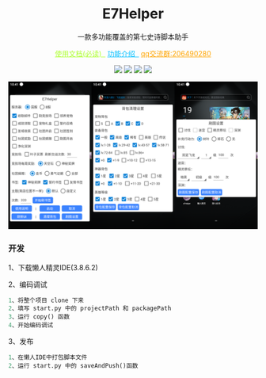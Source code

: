 <div align="center">
<h1>E7Helper</h1>
<p>一款多功能覆盖的第七史诗脚本助手</a> </p>

<p>
    <a style="color: greenyellow" href=https://boluokk.gitee.io/e7-helper/>使用文档(必读)&nbsp&nbsp</a>
    <a style="color: deepskyblue" href=https://boluokk.gitee.io/e7-helper/>功能介绍&nbsp&nbsp</a>
    <a style="color: orange;" href=https://qm.qq.com/cgi-bin/qm/qr?k=o6MW-K-Ws6A2-S_WhHEro1JggzREWPzt&jump_from=webapi&authKey=PRSHw0kOjKtnqEVwyXCRHnKKwAWhzXWD/y486deoyZ/AWyNfGLwHIEwjb8gf9yoX>qq交流群:206490280</a>
</p>

![](https://img.shields.io/badge/script_size-41KB-blue)
![](https://img.shields.io/badge/downloads-4k+-green)
![](https://img.shields.io/badge/repo_size-3.54MB-orange)
![](https://img.shields.io/badge/total_line-3k+-purple)

![](cover.png)

</div>

### 开发
1、下载懒人精灵IDE(3.8.6.2)

2、编码调试
```python
1、将整个项目 clone 下来
2、填写 start.py 中的 projectPath 和 packagePath
3、运行 copy() 函数
4、开始编码调试
```

3、发布
```python
1、在懒人IDE中打包脚本文件
2、运行 start.py 中的 saveAndPush()函数
```